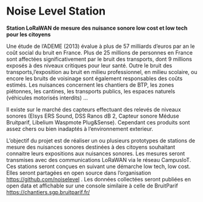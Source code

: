 # Noise Level Station

<b>Station LoRaWAN de mesure des nuisance sonore low cost et low tech pour les citoyens</b>

Une étude de l’ADEME (2013) évalue à plus de 57 milliards d’euros par an le coût social du bruit en France. Plus de 25 millions de personnes en France sont affectées significativement par le bruit des transports, dont 9 millions exposés à des niveaux critiques pour leur santé. Outre le bruit des transports,l’exposition au bruit en milieu professionnel, en milieu scolaire, ou encore les bruits de voisinage sont également responsables des coûts estimés. Les nuisances concernent les chantiers de BTP, les zones piétonnes, les cantines, les transports publics, les espaces naturels (véhicules motorisés interdits) … 

Il existe sur le marché des capteurs effectuant des relevés de niveaux sonores (Elsys ERS Sound, DSS Ranos dB 2, Capteur sonore Méduse Bruitparif, Libelium Waspmote Plug&Sense). Cependant ces produits sont assez chers ou bien inadaptés à l’environnement exterieur. 

L’objectif du projet est de réaliser un ou plusieurs prototypes de stations de mesure des nuisances sonores destinées à des citoyens souhaitant connaitre leurs expositions aux nuisances sonores. Les mesures seront transmises avec des communications LoRaWAN via le réseau CampusIoT. Ces stations seront conçues en suivant une démarche low tech, low cost. Elles seront partagées en open source dans l’organisation https://github.com/noiselevel . Les données collectées seront publiées en open data et affichable sur une console similaire à celle de BruitParif https://chantiers.sgp.bruitparif.fr/ 

